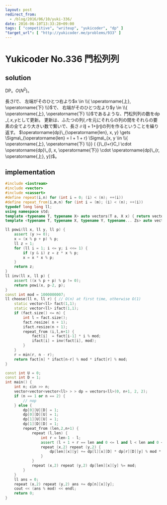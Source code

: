```yaml
---
layout: post
redirect_from:
  - /blog/2016/06/10/yuki-336/
date: 2016-06-10T13:33:28+09:00
tags: [ "competitive", "writeup", "yukicoder", "dp" ]
"target_url": [ "http://yukicoder.me/problems/933" ]
---
```


# Yukicoder No.336 門松列列

## solution

DP。$O(N^2)$。

長さ$l$で、
左端がそのひとつ右より$x \in \\{ \operatorname{上}, \operatorname{下} \\}$で、
右端がそのひとつ左より$y \in \\{ \operatorname{上}, \operatorname{下} \\}$であるような、門松列列の数を$\operatorname{dp}\_{l,x,y}$として更新。
更新は、ふたつの列$l,r$を元にそれらの列の間をそれらの要素の全てより大きい数で繋いで、長さ$\|l\| + 1 + \|r\|$の列を作るということを繰り返す。
$\operatorname{dp}\_{\operatorname{len}, x, y} \gets \Sigma\_{\operatorname{len} = l + 1 + r} \Sigma\_{x, y \in \\{ \operatorname{上}, \operatorname{下} \\}} ( {}\_{l+r}C_l \cdot \operatorname{dp}\_{l, x, \operatorname{下}} \cdot \operatorname{dp}\_{r, \operatorname{上}, y})$。

## implementation

``` c++
#include <iostream>
#include <vector>
#include <cassert>
#define repeat(i,n) for (int i = 0; (i) < (n); ++(i))
#define repeat_from(i,m,n) for (int i = (m); (i) < (n); ++(i))
typedef long long ll;
using namespace std;
template <typename T, typename X> auto vectors(T a, X x) { return vector<T>(x, a); }
template <typename T, typename X, typename Y, typename... Zs> auto vectors(T a, X x, Y y, Zs... zs) { auto cont = vectors<T, Y, Zs...>(a, y, zs...); return vector<decltype(cont)>(x, cont); }

ll powi(ll x, ll y, ll p) {
    assert (y >= 0);
    x = (x % p + p) % p;
    ll z = 1;
    for (ll i = 1; i <= y; i <<= 1) {
        if (y & i) z = z * x % p;
        x = x * x % p;
    }
    return z;
}
ll inv(ll x, ll p) {
    assert ((x % p + p) % p != 0);
    return powi(x, p-2, p);
}
const int mod = 1000000007;
ll choose(ll n, ll r) { // O(n) at first time, otherwise O(1)
    static vector<ll> fact(1,1);
    static vector<ll> ifact(1,1);
    if (fact.size() <= n) {
        int l = fact.size();
        fact.resize( n + 1);
        ifact.resize(n + 1);
        repeat_from (i,l,n+1) {
            fact[i]  = fact[i-1] * i % mod;
            ifact[i] = inv(fact[i], mod);
        }
    }
    r = min(r, n - r);
    return fact[n] * ifact[n-r] % mod * ifact[r] % mod;
}

const int U = 0;
const int D = 1;
int main() {
    int n; cin >> n;
    vector<vector<vector<ll> > > dp = vectors<ll>(0, n+1, 2, 2);
    if (n == 1 or n == 2) {
        // nop
    } else {
        dp[0][U][D] = 1;
        dp[0][D][U] = 1;
        dp[1][U][U] = 1;
        dp[1][D][D] = 1;
        repeat_from (len,2,n+1) {
            repeat (l,len) {
                int r = len-1 - l;
                assert (l + 1 + r == len and 0 <= l and l < len and 0 <= r and r < len);
                repeat (x,2) repeat (y,2) {
                    dp[len][x][y] += dp[l][x][D] * dp[r][D][y] % mod * choose(l+r, l) % mod;
                }
            }
            repeat (x,2) repeat (y,2) dp[len][x][y] %= mod;
        }
    }
    ll ans = 0;
    repeat (x,2) repeat (y,2) ans += dp[n][x][y];
    cout << (ans % mod) << endl;
    return 0;
}
```
